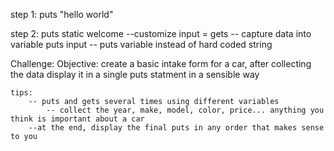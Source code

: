 step 1:
    puts "hello world"

step 2:
    puts static welcome --customize
    input = gets -- capture data into variable
    puts input -- puts variable instead of hard coded string

Challenge: 
    Objective: create a basic intake form for a car, after collecting the data display it in a single puts statment in a sensible way

    tips:
        -- puts and gets several times using different variables 
            -- collect the year, make, model, color, price... anything you think is important about a car
        --at the end, display the final puts in any order that makes sense to you
